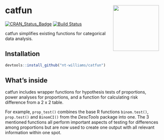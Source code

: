 
# catfun <img src="..\catfun_final.png" align="right" height = "150" />

[![CRAN\_Status\_Badge](http://www.r-pkg.org/badges/version/catfun)](https://cran.r-project.org/package=catfun)
[![Build
Status](https://travis-ci.org/nt-williams/catfun.svg?branch=master)](https://travis-ci.org/nt-williams/catfun)

catfun simplifies existing functions for categorical data analysis.

## Installation

``` r
devtools::install_github("nt-williams/catfun")
```

## What’s inside

catfun includes wrapper functions for hypothesis tests of proportions,
power analyses for proportions, and a function for calculating risk
difference from a 2 x 2 table.

For example, `prop_test()` combines the base R functions `binom.test()`,
`prop.test()` and `BinomCI()` from the *DescTools* package into one. The
3 mentioned functions all perform important aspects of testing for
differences among proportions but are now used to create one output with
all relevant information within one spot.
